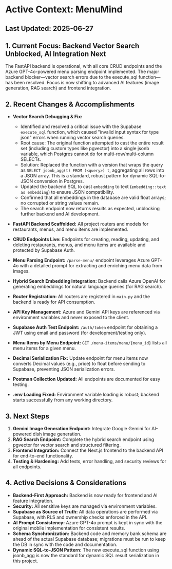 # Active Context: MenuMind

## Last Updated: 2025-06-27

## 1. Current Focus: Backend Vector Search Unblocked, AI Integration Next

The FastAPI backend is operational, with all core CRUD endpoints and the Azure GPT-4o-powered menu parsing endpoint implemented. The major backend blocker—vector search errors due to the execute_sql function—has been resolved. Focus is now shifting to advanced AI features (image generation, RAG search) and frontend integration.

## 2. Recent Changes & Accomplishments

- **Vector Search Debugging & Fix:**  
  - Identified and resolved a critical issue with the Supabase `execute_sql` function, which caused "invalid input syntax for type json" errors when running vector search queries.
  - Root cause: The original function attempted to cast the entire result set (including custom types like pgvector) into a single jsonb variable, which Postgres cannot do for multi-row/multi-column SELECTs.
  - Solution: Replaced the function with a version that wraps the query as `SELECT jsonb_agg(t) FROM (<query>) t`, aggregating all rows into a JSON array. This is a standard, robust pattern for dynamic SQL-to-JSON conversion in Postgres.
  - Updated the backend SQL to cast `embedding` to text (`embedding::text as embedding`) to ensure JSON compatibility.
  - Confirmed that all embeddings in the database are valid float arrays; no corrupted or string values remain.
  - The search endpoint now returns results as expected, unblocking further backend and AI development.

- **FastAPI Backend Scaffolded:** All project routers and models for restaurants, menus, and menu items are implemented.
- **CRUD Endpoints Live:** Endpoints for creating, reading, updating, and deleting restaurants, menus, and menu items are available and protected by Supabase Auth.
- **Menu Parsing Endpoint:** `/parse-menu/` endpoint leverages Azure GPT-4o with a detailed prompt for extracting and enriching menu data from images.
- **Hybrid Search Embedding Integration:** Backend calls Azure OpenAI for generating embeddings for natural language queries (for RAG search).
- **Router Registration:** All routers are registered in `main.py` and the backend is ready for API consumption.
- **API Key Management:** Azure and Gemini API keys are referenced via environment variables and never exposed to the client.
- **Supabase Auth Test Endpoint:** `/auth/token` endpoint for obtaining a JWT using email and password (for development/testing only).
- **Menu Items by Menu Endpoint:** `GET /menu-items/menu/{menu_id}` lists all menu items for a given menu.
- **Decimal Serialization Fix:** Update endpoint for menu items now converts Decimal values (e.g., price) to float before sending to Supabase, preventing JSON serialization errors.
- **Postman Collection Updated:** All endpoints are documented for easy testing.
- **.env Loading Fixed:** Environment variable loading is robust; backend starts successfully from any working directory.

## 3. Next Steps

1. **Gemini Image Generation Endpoint:** Integrate Google Gemini for AI-powered dish image generation.
2. **RAG Search Endpoint:** Complete the hybrid search endpoint using pgvector for vector search and structured filtering.
3. **Frontend Integration:** Connect the Next.js frontend to the backend API for end-to-end functionality.
4. **Testing & Hardening:** Add tests, error handling, and security reviews for all endpoints.

## 4. Active Decisions & Considerations

- **Backend-First Approach:** Backend is now ready for frontend and AI feature integration.
- **Security:** All sensitive keys are managed via environment variables.
- **Supabase as Source of Truth:** All data operations are performed via Supabase, with RLS and ownership checks enforced in the API.
- **AI Prompt Consistency:** Azure GPT-4o prompt is kept in sync with the original mobile implementation for consistent results.
- **Schema Synchronization:** Backend code and memory bank schema are ahead of the actual Supabase database; migrations must be run to keep the DB in sync with the code and documentation.
- **Dynamic SQL-to-JSON Pattern:** The new execute_sql function using jsonb_agg is now the standard for dynamic SQL result serialization in this project.
